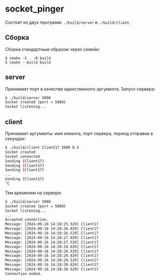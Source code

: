 # socket_pinger

Состоит из двух программ: `./build/server` и `./build/client`.

## Сборка

Сборка стандартным образом через симейк:
```
$ cmake -S . -B build
$ cmake --build build
```

## server

Принимает порт в качестве единственного аргумента. Запуск сервера:
```bash
$ ./build/server 5000
Socket created (port = 5000)
Socket listening...
```

## client

Принимает аргументы: имя клиента, порт сервера, период отправки в секундах:
```bash
$ ./build/client Client17 5000 0.5
Socket created
Socket connected
Sending (Client17)
Sending (Client17)
Sending (Client17)
...
Sending (Client17)
^C

```

Тем временем на сервере:
```bash
$ ./build/server 5000
Socket created (port = 5000)
Socket listening...
...
Accepted connection.
Message: [2024-09-16 14:28:25.529] Client17
Message: [2024-09-16 14:28:26.029] Client17
Message: [2024-09-16 14:28:26.529] Client17
Message: [2024-09-16 14:28:27.029] Client17
Message: [2024-09-16 14:28:27.529] Client17
Message: [2024-09-16 14:28:28.029] Client17
Message: [2024-09-16 14:28:28.529] Client17
Message: [2024-09-16 14:28:29.029] Client17
Message: [2024-09-16 14:28:29.529] Client17
Message: [2024-09-16 14:28:30.029] Client17
Message: [2024-09-16 14:28:30.529] Client17
Connection ended.
```